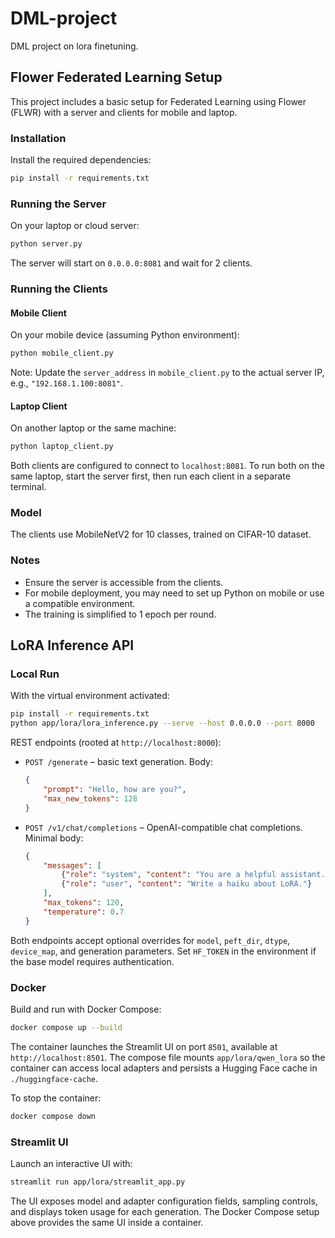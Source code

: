 # DML-project
DML project on lora finetuning.

## Flower Federated Learning Setup

This project includes a basic setup for Federated Learning using Flower (FLWR) with a server and clients for mobile and laptop.

### Installation

Install the required dependencies:

```bash
pip install -r requirements.txt
```

### Running the Server

On your laptop or cloud server:

```bash
python server.py
```

The server will start on `0.0.0.0:8081` and wait for 2 clients.

### Running the Clients

#### Mobile Client

On your mobile device (assuming Python environment):

```bash
python mobile_client.py
```

Note: Update the `server_address` in `mobile_client.py` to the actual server IP, e.g., `"192.168.1.100:8081"`.

#### Laptop Client

On another laptop or the same machine:

```bash
python laptop_client.py
```

Both clients are configured to connect to `localhost:8081`. To run both on the same laptop, start the server first, then run each client in a separate terminal.

### Model

The clients use MobileNetV2 for 10 classes, trained on CIFAR-10 dataset.

### Notes

- Ensure the server is accessible from the clients.
- For mobile deployment, you may need to set up Python on mobile or use a compatible environment.
- The training is simplified to 1 epoch per round.

## LoRA Inference API

### Local Run

With the virtual environment activated:

```bash
pip install -r requirements.txt
python app/lora/lora_inference.py --serve --host 0.0.0.0 --port 8000
```

REST endpoints (rooted at `http://localhost:8000`):

- `POST /generate` – basic text generation. Body:

	```json
	{
		"prompt": "Hello, how are you?",
		"max_new_tokens": 128
	}
	```

- `POST /v1/chat/completions` – OpenAI-compatible chat completions. Minimal body:

	```json
	{
		"messages": [
			{"role": "system", "content": "You are a helpful assistant."},
			{"role": "user", "content": "Write a haiku about LoRA."}
		],
		"max_tokens": 120,
		"temperature": 0.7
	}
	```

Both endpoints accept optional overrides for `model`, `peft_dir`, `dtype`, `device_map`, and generation parameters. Set `HF_TOKEN` in the environment if the base model requires authentication.

### Docker

Build and run with Docker Compose:

```bash
docker compose up --build
```

The container launches the Streamlit UI on port `8501`, available at `http://localhost:8501`. The compose file mounts `app/lora/qwen_lora` so the container can access local adapters and persists a Hugging Face cache in `./huggingface-cache`.

To stop the container:

```bash
docker compose down
```

### Streamlit UI

Launch an interactive UI with:

```bash
streamlit run app/lora/streamlit_app.py
```

The UI exposes model and adapter configuration fields, sampling controls, and displays token usage for each generation. The Docker Compose setup above provides the same UI inside a container.

